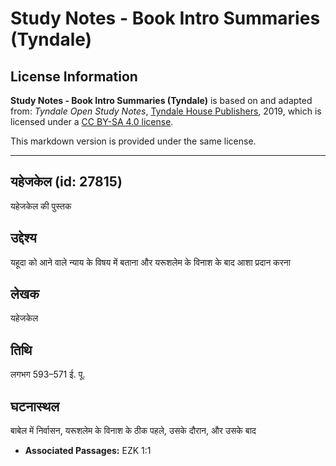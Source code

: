 # Study Notes - Book Intro Summaries (Tyndale)

## License Information

**Study Notes - Book Intro Summaries (Tyndale)** is based on and adapted from: _Tyndale Open Study Notes_, [Tyndale House Publishers](https://tyndaleopenresources.com/), 2019, which is licensed under a [CC BY-SA 4.0 license](https://creativecommons.org/licenses/by-sa/4.0/legalcode.en).

This markdown version is provided under the same license.



--------------------------------

## यहेजकेल (id: 27815)

यहेजकेल की पुस्तक

उद्देश्य
--------

यहूदा को आने वाले न्याय के विषय में बताना और यरूशलेम के विनाश के बाद आशा प्रदान करना

लेखक
----

यहेजकेल

तिथि
----

लगभग 593–571 ई. पू.

घटनास्थल
--------

बाबेल में निर्वासन, यरूशलेम के विनाश के ठीक पहले, उसके दौरान, और उसके बाद

* **Associated Passages:** EZK 1:1

